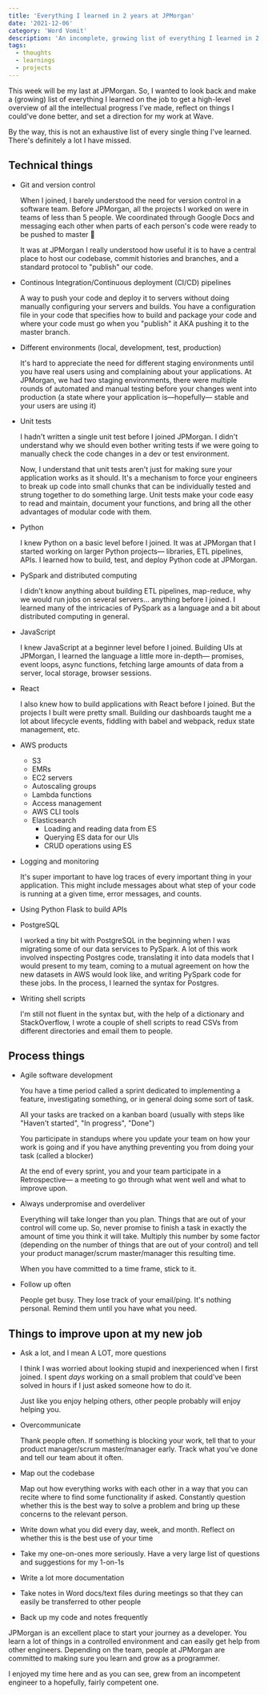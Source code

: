 ```yaml
---
title: 'Everything I learned in 2 years at JPMorgan'
date: '2021-12-06'
category: 'Word Vomit'
description: 'An incomplete, growing list of everything I learned in 2 years at JPMorgan'
tags:
  - thoughts
  - learnings
  - projects
---
```


This week will be my last at JPMorgan. So, I wanted to look back and make a (growing) list of everything I learned on the job to get a high-level overview of all the intellectual progress I've made, reflect on things I could've done better, and set a direction for my work at Wave.

By the way, this is not an exhaustive list of every single thing I've learned. There's definitely a lot I have missed.

## Technical things

- Git and version control  
  
  When I joined, I barely understood the need for version control in a software team. Before JPMorgan, all the projects I worked on were in teams of less than 5 people. We coordinated through Google Docs and messaging each other when parts of each person's code were ready to be pushed to master 🙈  
  
  It was at JPMorgan I really understood how useful it is to have a central place to host our codebase, commit histories and branches, and a standard protocol to "publish" our code.
  
- Continous Integration/Continuous deployment (CI/CD) pipelines
  
    A way to push your code and deploy it to servers without doing manually configuring your servers and builds. You have a configuration file in your code that specifies how to build and package your code and where your code must go when you "publish" it AKA pushing it to the master branch.
    
- Different environments (local, development, test, production)
  
    It's hard to appreciate the need for different staging environments until you have real users using and complaining about your applications. At JPMorgan, we had two staging environments,  there were multiple rounds of automated and manual testing before your changes went into production (a state where your application is—hopefully— stable and your users are using it)
    
- Unit tests
  
    I hadn't written a single unit test before I joined JPMorgan. I didn't understand why we should even bother writing tests if we were going to manually check the code changes in a dev or test environment.
    
    Now, I understand that unit tests aren't just for making sure your application works as it should. It's a mechanism to force your engineers to break up code into small chunks that can be individually tested and strung together to do something large. Unit tests make your code easy to read and maintain, document your functions, and bring all the other advantages of modular code with them.
    
- Python
  
    I knew Python on a basic level before I joined. It was at JPMorgan that I started working on larger Python projects— libraries, ETL pipelines, APIs. I learned how to build, test, and deploy Python code at JPMorgan.
    
- PySpark and distributed computing
  
    I didn't know anything about building ETL pipelines, map-reduce, why we would run jobs on several servers... anything before I joined. I learned many of the intricacies of PySpark as a language and a bit about distributed computing in general.
    
- JavaScript
  
    I knew JavaScript at a beginner level before I joined. Building UIs at JPMorgan, I learned the language a little more in-depth— promises, event loops, async functions, fetching large amounts of data from a server, local storage, browser sessions.
    
- React
  
    I also knew how to build applications with React before I joined. But the projects I built were pretty small. Building our dashboards taught me a lot about lifecycle events, fiddling with babel and webpack, redux state management, etc.
    
- AWS products
    - S3
    - EMRs
    - EC2 servers
    - Autoscaling groups
    - Lambda functions
    - Access management
    - AWS CLI tools
    - Elasticsearch
        - Loading and reading data from ES
        - Querying ES data for our UIs
        - CRUD operations using ES
    
- Logging and monitoring
  
    It's super important to have log traces of every important thing in your application. This might include messages about what step of your code is running at a given time, error messages, and counts.
    
- Using Python Flask to build APIs

- PostgreSQL
  
    I worked a tiny bit with PostgreSQL in the beginning when I was migrating some of our data services to PySpark. A lot of this work involved inspecting Postgres code, translating it into data models that I would present to my team, coming to a mutual agreement on how the new datasets in AWS would look like, and writing PySpark code for these jobs. In the process, I learned the syntax for Postgres.
    
- Writing shell scripts
  
    I'm still not fluent in the syntax but, with the help of a dictionary and StackOverflow, I wrote a couple of shell scripts to read CSVs from different directories and email them to people.
    
## Process things

- Agile software development  
  
  You have a time period called a sprint dedicated to implementing a feature, investigating something, or in general doing some sort of task.
  
  All your tasks are tracked on a kanban board (usually with steps like "Haven't started", "In progress", "Done")
  
  You participate in standups where you update your team on how your work is going and if you have anything preventing you from doing your task (called a blocker)
  
  At the end of every sprint, you and your team participate in a Retrospective— a meeting to go through what went well and what to improve upon.
  
- Always underpromise and overdeliver
  
    Everything will take longer than you plan. Things that are out of your control will come up. So, never promise to finish a task in exactly the amount of time you think it will take. Multiply this number by some factor (depending on the number of things that are out of your control) and tell your product manager/scrum master/manager this resulting time.
    
    When you have committed to a time frame, stick to it. 
    
- Follow up often
  
    People get busy. They lose track of your email/ping. It's nothing personal. Remind them until you have what you need.
    

## Things to improve upon at my new job

- Ask a lot, and I mean A LOT, more questions  
  
  I think I was worried about looking stupid and inexperienced when I first joined. I spent *days* working on a small problem that could've been solved in hours if I just asked someone how to do it.
  
  Just like you enjoy helping others, other people probably will enjoy helping you.
  
- Overcommunicate  
  
  Thank people often. If something is blocking your work, tell that to your product manager/scrum master/manager early. Track what you've done and tell our team about it often.
  
- Map out the codebase  
  
  Map out how everything works with each other in a way that you can recite where to find some functionality if asked. Constantly question whether this is the best way to solve a problem and bring up these concerns to the relevant person.
  
- Write down what you did every day, week, and month. Reflect on whether this is the best use of your time
- Take my one-on-ones more seriously. Have a very large list of questions and suggestions for my 1-on-1s
- Write a lot more documentation
- Take notes in Word docs/text files during meetings so that they can easily be transferred to other people
- Back up my code and notes frequently

JPMorgan is an excellent place to start your journey as a developer. You learn a lot of things in a controlled environment and can easily get help from other engineers. Depending on the team, people at JPMorgan are committed to making sure you learn and grow as a programmer. 

I enjoyed my time here and as you can see, grew from an incompetent engineer to a hopefully, fairly competent one.